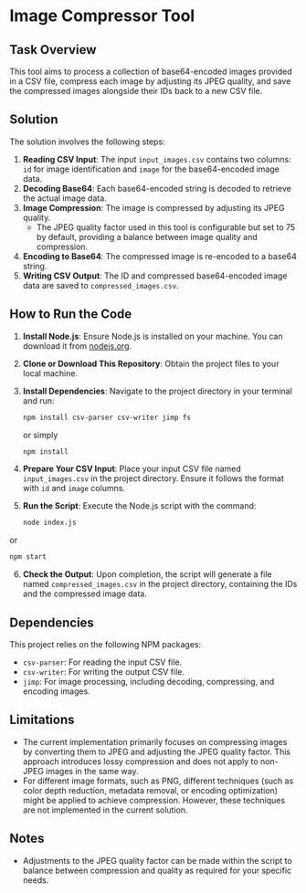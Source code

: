 # Image Compressor Tool

## Task Overview

This tool aims to process a collection of base64-encoded images provided in a CSV file, compress each image by adjusting its JPEG quality, and save the compressed images alongside their IDs back to a new CSV file.

## Solution

The solution involves the following steps:

1. **Reading CSV Input**: The input `input_images.csv` contains two columns: `id` for image identification and `image` for the base64-encoded image data.
2. **Decoding Base64**: Each base64-encoded string is decoded to retrieve the actual image data.
3. **Image Compression**: The image is compressed by adjusting its JPEG quality.
   - The JPEG quality factor used in this tool is configurable but set to 75 by default, providing a balance between image quality and compression.
4. **Encoding to Base64**: The compressed image is re-encoded to a base64 string.
5. **Writing CSV Output**: The ID and compressed base64-encoded image data are saved to `compressed_images.csv`.

## How to Run the Code

1. **Install Node.js**: Ensure Node.js is installed on your machine. You can download it from [nodejs.org](https://nodejs.org/).

2. **Clone or Download This Repository**: Obtain the project files to your local machine.

3. **Install Dependencies**: Navigate to the project directory in your terminal and run:

   ```bash
   npm install csv-parser csv-writer jimp fs
   ```

   or simply

   ```bash
   npm install
   ```

4. **Prepare Your CSV Input**: Place your input CSV file named `input_images.csv` in the project directory. Ensure it follows the format with `id` and `image` columns.

5. **Run the Script**: Execute the Node.js script with the command:

   ```bash
   node index.js
   ```
  or
   ```bash
   npm start
   ```

6. **Check the Output**: Upon completion, the script will generate a file named `compressed_images.csv` in the project directory, containing the IDs and the compressed image data.

## Dependencies

This project relies on the following NPM packages:

- `csv-parser`: For reading the input CSV file.
- `csv-writer`: For writing the output CSV file.
- `jimp`: For image processing, including decoding, compressing, and encoding images.

## Limitations

- The current implementation primarily focuses on compressing images by converting them to JPEG and adjusting the JPEG quality factor. This approach introduces lossy compression and does not apply to non-JPEG images in the same way.
- For different image formats, such as PNG, different techniques (such as color depth reduction, metadata removal, or encoding optimization) might be applied to achieve compression. However, these techniques are not implemented in the current solution.

## Notes

- Adjustments to the JPEG quality factor can be made within the script to balance between compression and quality as required for your specific needs.